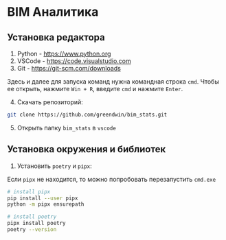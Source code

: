 BIM Аналитика
=============

## Установка редактора

1. Python - https://www.python.org
2. VSCode - https://code.visualstudio.com
3. Git - https://git-scm.com/downloads

Здесь и далее для запуска команд нужна командная строка `cmd`.
Чтобы ее открыть, нажмите `Win + R`, введите `cmd` и нажмите `Enter`.

4. Скачать репозиторий:
```bash
git clone https://github.com/greendwin/bim_stats.git
```

5. Открыть папку `bim_stats` в `vscode`


## Установка окружения и библиотек

1. Установить `poetry` и `pipx`:

Если `pipx` не находится, то можно попробовать перезапустить `cmd.exe`

```bash
# install pipx
pip install --user pipx
python -m pipx ensurepath

# install poetry
pipx install poetry
poetry --version
```
